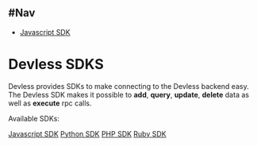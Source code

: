 ## #Nav
  - [Javascript SDK](#javascript-sdk)
  
# Devless SDKS 
Devless provides SDKs to make connecting to the Devless backend easy.
The Devless SDK makes it possible to **add**, **query**, **update**, **delete** data as well as **execute** rpc calls.

Available SDKs:

<a name="javascript-sdk"></a>
[Javascript SDK](https://github.com/DevlessTeam/docs/blob/master/sdk/js-sdk.md)
[Python SDK](https://github.com/DevlessTeam/DV-PY-SDK/blob/master/README.md)
[PHP SDK](https://github.com/DevlessTeam/DV-PHP-SDK/blob/master/README.md)
[Ruby SDK](https://github.com/DevlessTeam/DV-RUBY-SDK/blob/master/README.md)

